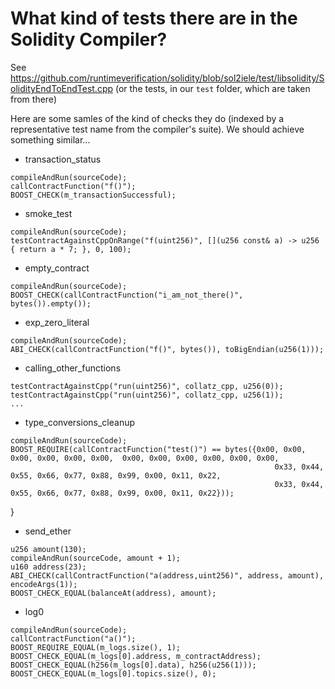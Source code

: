 # What kind of tests there are in the Solidity Compiler?

See https://github.com/runtimeverification/solidity/blob/sol2iele/test/libsolidity/SolidityEndToEndTest.cpp (or the tests, in our `test` folder, which are taken from there)

Here are some samles of the kind of checks they do (indexed by a representative test name from the compiler's suite). 
We should achieve something similar...

* transaction_status

```
compileAndRun(sourceCode);
callContractFunction("f()");
BOOST_CHECK(m_transactionSuccessful);
```

* smoke_test

```
compileAndRun(sourceCode);
testContractAgainstCppOnRange("f(uint256)", [](u256 const& a) -> u256 { return a * 7; }, 0, 100);
```

* empty_contract

```
compileAndRun(sourceCode);
BOOST_CHECK(callContractFunction("i_am_not_there()", bytes()).empty());
```

* exp_zero_literal

```
compileAndRun(sourceCode);
ABI_CHECK(callContractFunction("f()", bytes()), toBigEndian(u256(1)));
```

* calling_other_functions

```
testContractAgainstCpp("run(uint256)", collatz_cpp, u256(0));
testContractAgainstCpp("run(uint256)", collatz_cpp, u256(1));
...
```

* type_conversions_cleanup

```
compileAndRun(sourceCode);
BOOST_REQUIRE(callContractFunction("test()") == bytes({0x00, 0x00, 0x00, 0x00, 0x00, 0x00,  0x00, 0x00, 0x00, 0x00, 0x00, 0x00,
														   0x33, 0x44, 0x55, 0x66, 0x77, 0x88, 0x99, 0x00, 0x11, 0x22,
														   0x33, 0x44, 0x55, 0x66, 0x77, 0x88, 0x99, 0x00, 0x11, 0x22}));
```
}

* send_ether

```
u256 amount(130);
compileAndRun(sourceCode, amount + 1);
u160 address(23);
ABI_CHECK(callContractFunction("a(address,uint256)", address, amount), encodeArgs(1));
BOOST_CHECK_EQUAL(balanceAt(address), amount);
```

* log0

```
compileAndRun(sourceCode);
callContractFunction("a()");
BOOST_REQUIRE_EQUAL(m_logs.size(), 1);
BOOST_CHECK_EQUAL(m_logs[0].address, m_contractAddress);
BOOST_CHECK_EQUAL(h256(m_logs[0].data), h256(u256(1)));
BOOST_CHECK_EQUAL(m_logs[0].topics.size(), 0);
```